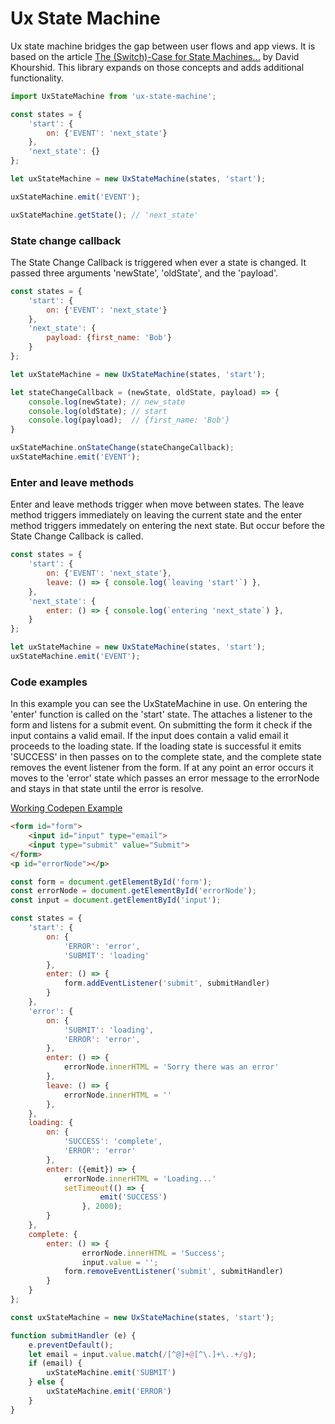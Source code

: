 # Ux State Machine

Ux state machine bridges the gap between user flows and app views. It is based on the article [The (Switch)-Case for State Machines...](https://24ways.org/2018/state-machines-in-user-interfaces/) by David Khourshid. This library expands on those concepts and adds additional functionality.

```javascript
import UxStateMachine from 'ux-state-machine';

const states = {
	'start': {
		on: {'EVENT': 'next_state'}
	},
	'next_state': {}
};

let uxStateMachine = new UxStateMachine(states, 'start');

uxStateMachine.emit('EVENT');

uxStateMachine.getState(); // 'next_state'
```

### State change callback

The State Change Callback is triggered when ever a state is changed. It passed three arguments 'newState', 'oldState', and the 'payload'.

```javascript
const states = {
	'start': {
		on: {'EVENT': 'next_state'}
	},
	'next_state': {
		payload: {first_name: 'Bob'}
	}
};

let uxStateMachine = new UxStateMachine(states, 'start');

let stateChangeCallback = (newState, oldState, payload) => {
	console.log(newState); // new_state
	console.log(oldState); // start
	console.log(payload);  // {first_name: 'Bob'} 
}

uxStateMachine.onStateChange(stateChangeCallback);
uxStateMachine.emit('EVENT');
```

### Enter and leave methods

Enter and leave methods trigger when move between states. The leave method triggers immediately on leaving the current state and the enter method triggers immedately on entering the next state. But occur before the State Change Callback is called.

```javascript
const states = {
	'start': {
		on: {'EVENT': 'next_state'},		
		leave: () => { console.log(`leaving 'start'`) },
	},
	'next_state': {
		enter: () => { console.log(`entering 'next_state`) },
	}
};

let uxStateMachine = new UxStateMachine(states, 'start');
uxStateMachine.emit('EVENT');
```

### Code examples

In this example you can see the UxStateMachine in use. On entering the 'enter' function is called on the 'start' state. The attaches a listener to the form and listens for a submit event. On submitting the form it check if the input contains a valid email. If the input does contain a valid email it proceeds to the loading state. If the loading state is successful it emits 'SUCCESS' in then passes on to the complete state, and the complete state removes the event listener from the form. If at any point an error occurs it moves to the 'error' state which passes an error message to the errorNode and stays in that state until the error is resolve.

 [Working Codepen Example](https://codepen.io/adrianjonmiller/details/YzXRBKo)

```html
<form id="form">
	<input id="input" type="email">
	<input type="submit" value="Submit">
</form>
<p id="errorNode"></p>
```

```javascript
const form = document.getElementById('form');
const errorNode = document.getElementById('errorNode');
const input = document.getElementById('input');

const states = {
	'start': {
		on: {
			'ERROR': 'error',
			'SUBMIT': 'loading'
		},
		enter: () => {
			form.addEventListener('submit', submitHandler)
		}
	},
	'error': {
		on: {
			'SUBMIT': 'loading',
			'ERROR': 'error',
		},
		enter: () => {		
			errorNode.innerHTML = 'Sorry there was an error'
		},
		leave: () => { 
			errorNode.innerHTML = ''
		},
	},
	loading: {
		on: {
			'SUCCESS': 'complete',
			'ERROR': 'error'
		},
		enter: ({emit}) => {
			errorNode.innerHTML = 'Loading...'
			setTimeout(() => {
        			emit('SUCCESS')
      			}, 2000);
		}
	},
	complete: {
		enter: () => {
      			errorNode.innerHTML = 'Success';
      			input.value = '';
			form.removeEventListener('submit', submitHandler)
		}
	}
};

const uxStateMachine = new UxStateMachine(states, 'start');

function submitHandler (e) {
	e.preventDefault();
	let email = input.value.match(/[^@]+@[^\.]+\..+/g);
	if (email) {
		uxStateMachine.emit('SUBMIT')
	} else {
		uxStateMachine.emit('ERROR')
	}
}
```
